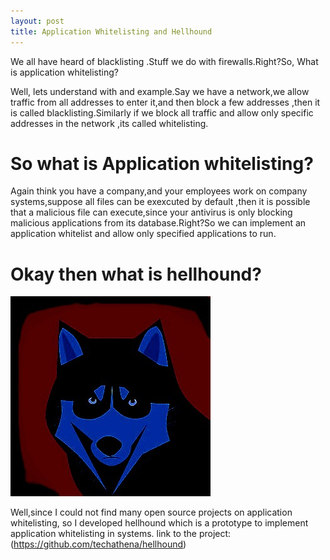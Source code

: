 ```yaml
---
layout: post
title: Application Whitelisting and Hellhound
---
```

We all have heard of blacklisting .Stuff we do with firewalls.Right?So, What is application whitelisting?           


Well, lets understand with and example.Say we have a network,we allow traffic from all addresses to enter it,and then block a few addresses ,then it is called blacklisting.Similarly if we block all traffic and allow only specific addresses in the network ,its called whitelisting.
    
# So what is Application whitelisting?
Again think you have a company,and your employees work on company systems,suppose all files can be exexcuted by default ,then it is possible that a malicious file can execute,since your antivirus is only blocking malicious applications from its database.Right?So we can implement an application whitelist and allow only specified applications to run.

# Okay then what is hellhound?

![image_tpm](https://raw.githubusercontent.com/techathena/techathena.github.io/master/images/hellhound.jpg)

Well,since I could not find many open source projects on application whitelisting, so I developed hellhound which is a prototype to implement application whitelisting in systems.
link to the project: (https://github.com/techathena/hellhound)

